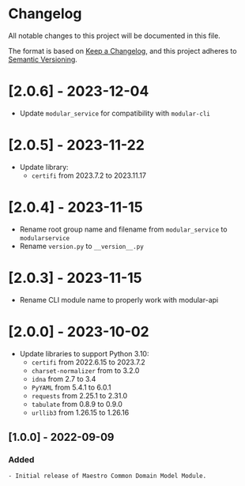 # Changelog
All notable changes to this project will be documented in this file.

The format is based on [Keep a Changelog](https://keepachangelog.com/en/1.0.0/),
and this project adheres to [Semantic Versioning](https://semver.org/spec/v2.0.0.html).

# [2.0.6] - 2023-12-04
* Update `modular_service` for compatibility with `modular-cli`

# [2.0.5] - 2023-11-22
* Update library:
  * `certifi` from 2023.7.2 to 2023.11.17

# [2.0.4] - 2023-11-15
* Rename root group name and filename from `modular_service` to `modularservice`
* Rename `version.py` to `__version__.py`

# [2.0.3] - 2023-11-15
* Rename CLI module name to properly work with modular-api

# [2.0.0] - 2023-10-02
* Update libraries to support Python 3.10:
  * `certifi` from 2022.6.15 to 2023.7.2
  * `charset-normalizer` from  to 3.2.0
  * `idna` from 2.7 to 3.4
  * `PyYAML` from 5.4.1 to 6.0.1
  * `requests` from 2.25.1 to 2.31.0
  * `tabulate` from 0.8.9 to 0.9.0
  * `urllib3` from 1.26.15 to 1.26.16

## [1.0.0] - 2022-09-09
### Added
    - Initial release of Maestro Common Domain Model Module.

